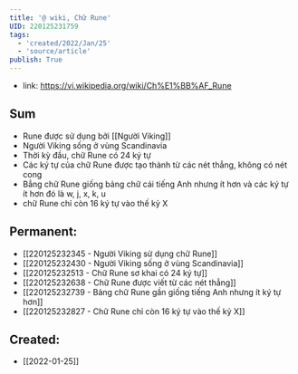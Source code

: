 ```yaml
---
title: '@ wiki, Chữ Rune'
UID: 220125231759
tags:
  - 'created/2022/Jan/25'
  - 'source/article'
publish: True
---
```

- link: https://vi.wikipedia.org/wiki/Ch%E1%BB%AF_Rune

## Sum
- Rune được sử dụng bởi [[Người Viking]]
- Người Viking sống ở vùng Scandinavia
- Thời kỳ đầu, chữ Rune có 24 ký tự
- Các ký tự của chữ Rune được tạo thành từ các nét thẳng, không có nét cong
- Bẳng chữ Rune giống bảng chữ cái tiếng Anh nhưng ít hơn và các ký tự ít hơn đó là w, j, x, k, u
- chữ Rune chỉ còn 16 ký tự vào thế kỷ X

## Permanent:
- [[220125232345 - Người Viking sử dụng chữ Rune]]
- [[220125232430 - Người Viking sống ở vùng Scandinavia]]
- [[220125232513 - Chữ Rune sơ khai có 24 ký tự]]
- [[220125232638 - Chữ Rune được viết từ các nét thẳng]]
- [[220125232739 - Bảng chữ Rune gần giống tiếng Anh nhưng ít ký tự hơn]]
- [[220125232827 - Chữ Rune chỉ còn 16 ký tự vào thế kỷ X]]



## Created:
- [[2022-01-25]]
